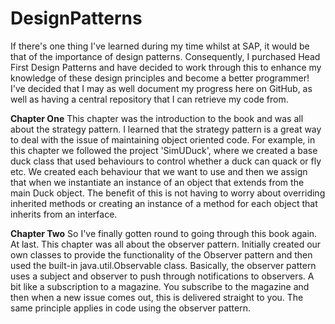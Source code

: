 # DesignPatterns
If there's one thing I've learned during my time whilst at SAP, it would be that of the importance of design patterns. Consequently, I purchased Head First Design Patterns and have decided to work through this to enhance my knowledge of these design principles and become a better programmer! I've decided that I may as well document my progress here on GitHub, as well as having a central repository that I can retrieve my code from.

**Chapter One** This chapter was the introduction to the book and was all about the strategy pattern. I learned that the strategy pattern is a great way to deal with the issue of maintaining object oriented code. For example, in this chapter we followed the project 'SimUDuck', where we created a base duck class that used behaviours to control whether a duck can quack or fly etc. We created each behaviour that we want to use and then we assign that when we instantiate an instance of an object that extends from the main Duck object. The benefit of this is not having to worry about overriding inherited methods or creating an instance of a method for each object that inherits from an interface.

**Chapter Two** So I've finally gotten round to going through this book again. At last. This chapter was all about the observer pattern. Initially created our own classes to provide the functionality of the Observer pattern and then used the built-in java.util.Observable class. Basically, the observer pattern uses a subject and observer to push through notifications to observers. A bit like a subscription to a magazine. You subscribe to the magazine and then when a new issue comes out, this is delivered straight to you. The same principle applies in code using the observer pattern.
